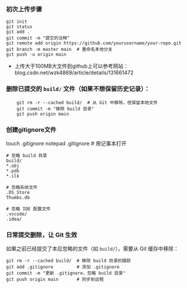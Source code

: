 
### 初次上传步骤
```
git init
git status
git add .
git commit -m "提交的注释"
git remote add origin https://github.com/yourusername/your-repo.git
git branch -m master main  # 重命名本地分支
git push -u origin main
```
- 上传大于100MB大文件到github上可以参考网站：blog.csdn.net/wzk4869/article/details/131661472
### **删除已提交的 `build/` 文件**（如果不想保留历史记录）：
```
    git rm -r --cached build/  # 从 Git 中移除，但保留本地文件
    git commit -m "移除 build 目录"
    git push origin main
```
### 创建gitignore文件
touch .gitignore
notepad .gitignore  # 用记事本打开
```gitignore
# 忽略 build 目录
build/
*.obj
*.pdb
*.ilk

# 忽略系统文件
.DS_Store
Thumbs.db

# 忽略 IDE 配置文件
.vscode/
.idea/
```
### **日常提交删除，让 Git 生效**
如果之前已经提交了本应忽略的文件（如 `build/`），需要从 Git 缓存中移除：
```
git rm -r --cached build/  # 移除 build 目录的跟踪
git add .gitignore         # 添加 .gitignore
git commit -m "更新 .gitignore，忽略 build 目录"
git push origin main       # 同步到远程
```